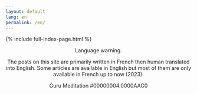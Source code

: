 ```yaml
---
layout: default
lang: en
permalink: /en/
---
```




{% include full-index-page.html %}

<div class="gurumeditation" style="text-align : center">
    <p>Language warning.</p>
    <p>
        The posts on this site are primarily written in French then human translated into English. Some articles  are available in English but most of them are only available in French up to now (2023).
    </p>
    <p>Guru Meditation #00000004.0000AAC0</p>
</div>

